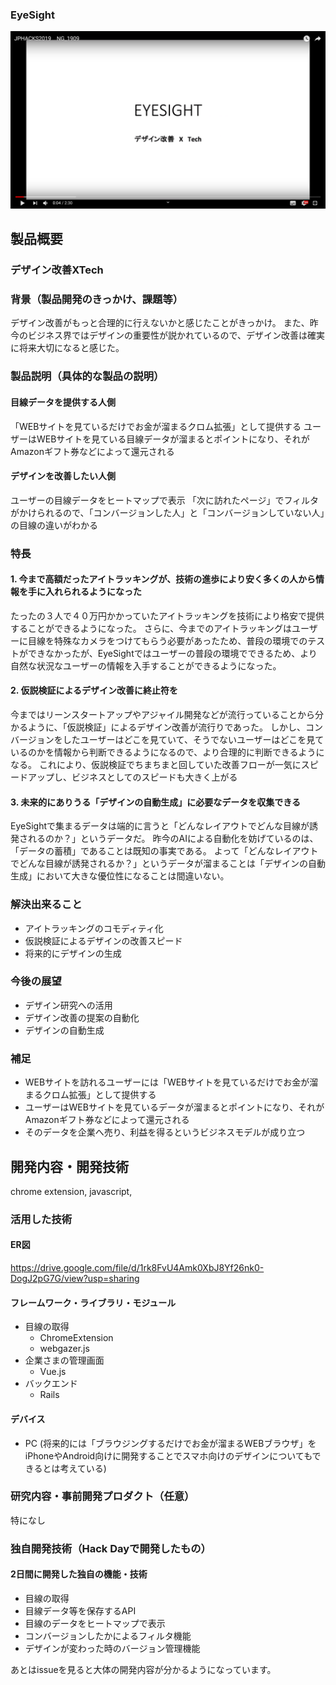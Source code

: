 ### EyeSight

[![EYESIGHT](image.png)](https://youtu.be/gI2lAtfPuaE)

## 製品概要
### デザイン改善XTech

### 背景（製品開発のきっかけ、課題等）
デザイン改善がもっと合理的に行えないかと感じたことがきっかけ。
また、昨今のビジネス界ではデザインの重要性が説かれているので、デザイン改善は確実に将来大切になると感じた。

### 製品説明（具体的な製品の説明）
#### 目線データを提供する人側
「WEBサイトを見ているだけでお金が溜まるクロム拡張」として提供する
ユーザーはWEBサイトを見ている目線データが溜まるとポイントになり、それがAmazonギフト券などによって還元される

#### デザインを改善したい人側
ユーザーの目線データをヒートマップで表示
「次に訪れたページ」でフィルタがかけられるので、「コンバージョンした人」と「コンバージョンしていない人」の目線の違いがわかる


### 特長
#### 1. 今まで高額だったアイトラッキングが、技術の進歩により安く多くの人から情報を手に入れられるようになった
たったの３人で４０万円かかっていたアイトラッキングを技術により格安で提供することができるようになった。
さらに、今までのアイトラッキングはユーザーに目線を特殊なカメラをつけてもらう必要があったため、普段の環境でのテストができなかったが、EyeSightではユーザーの普段の環境でできるため、より自然な状況なユーザーの情報を入手することができるようになった。

#### 2. 仮説検証によるデザイン改善に終止符を
今まではリーンスタートアップやアジャイル開発などが流行っていることから分かるように、「仮説検証」によるデザイン改善が流行りであった。
しかし、コンバージョンをしたユーザーはどこを見ていて、そうでないユーザーはどこを見ているのかを情報から判断できるようになるので、より合理的に判断できるようになる。
これにより、仮説検証でちまちまと回していた改善フローが一気にスピードアップし、ビジネスとしてのスピードも大きく上がる

#### 3. 未来的にありうる「デザインの自動生成」に必要なデータを収集できる
EyeSightで集まるデータは端的に言うと「どんなレイアウトでどんな目線が誘発されるのか？」というデータだ。
昨今のAIによる自動化を妨げているのは、「データの蓄積」であることは既知の事実である。
よって「どんなレイアウトでどんな目線が誘発されるか？」というデータが溜まることは「デザインの自動生成」において大きな優位性になることは間違いない。


### 解決出来ること
- アイトラッキングのコモディティ化
- 仮説検証によるデザインの改善スピード
- 将来的にデザインの生成


### 今後の展望
- デザイン研究への活用
- デザイン改善の提案の自動化
- デザインの自動生成


### 補足
* WEBサイトを訪れるユーザーには「WEBサイトを見ているだけでお金が溜まるクロム拡張」として提供する
* ユーザーはWEBサイトを見ているデータが溜まるとポイントになり、それがAmazonギフト券などによって還元される
* そのデータを企業へ売り、利益を得るというビジネスモデルが成り立つ

## 開発内容・開発技術

chrome extension, javascript, 

### 活用した技術
#### ER図
https://drive.google.com/file/d/1rk8FvU4Amk0XbJ8Yf26nk0-DogJ2pG7G/view?usp=sharing

#### フレームワーク・ライブラリ・モジュール
* 目線の取得
  * ChromeExtension
  * webgazer.js
* 企業さまの管理画面
  * Vue.js
* バックエンド
  * Rails 

#### デバイス
* PC
(将来的には「ブラウジングするだけでお金が溜まるWEBブラウザ」をiPhoneやAndroid向けに開発することでスマホ向けのデザインについてもできるとは考えている)

### 研究内容・事前開発プロダクト（任意）
特になし

### 独自開発技術（Hack Dayで開発したもの）
#### 2日間に開発した独自の機能・技術
* 目線の取得
* 目線データ等を保存するAPI
* 目線のデータをヒートマップで表示
* コンバージョンしたかによるフィルタ機能 
* デザインが変わった時のバージョン管理機能

あとはissueを見ると大体の開発内容が分かるようになっています。
